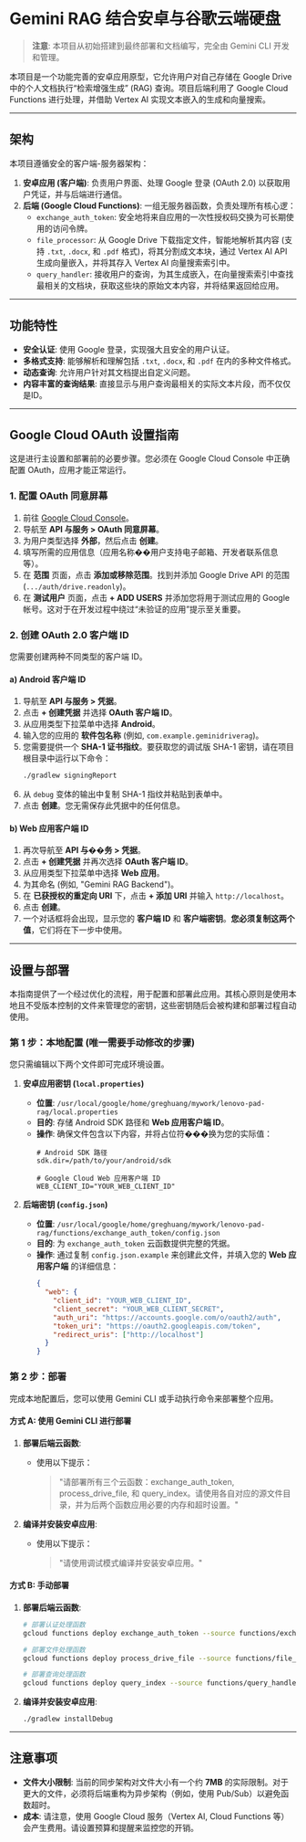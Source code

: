 # Gemini RAG 结合安卓与谷歌云端硬盘

> **注意**: 本项目从初始搭建到最终部署和文档编写，完全由 Gemini CLI 开发和管理。

本项目是一个功能完善的安卓应用原型，它允许用户对自己存储在 Google Drive 中的个人文档执行“检索增强生成” (RAG) 查询。项目后端利用了 Google Cloud Functions 进行处理，并借助 Vertex AI 实现文本嵌入的生成和向量搜索。

---

## 架构

本项目遵循安全的客户端-服务器架构：

1.  **安卓应用 (客户端)**: 负责用户界面、处理 Google 登录 (OAuth 2.0) 以获取用户凭证，并与后端进行通信。
2.  **后端 (Google Cloud Functions)**: 一组无服务器函数，负责处理所有核心逻：
    *   `exchange_auth_token`: 安全地将来自应用的一次性授权码交换为可长期使用的访问令牌。
    *   `file_processor`: 从 Google Drive 下载指定文件，智能地解析其内容 (支持 `.txt`, `.docx`, 和 `.pdf` 格式)，将其分割成文本块，通过 Vertex AI API 生成向量嵌入，并将其存入 Vertex AI 向量搜索索引中。
    *   `query_handler`: 接收用户的查询，为其生成嵌入，在向量搜索索引中查找最相关的文档块，获取这些块的原始文本内容，并将结果返回给应用。

---

## 功能特性

*   **安全认证**: 使用 Google 登录，实现强大且安全的用户认证。
*   **多格式支持**: 能够解析和理解包括 `.txt`, `.docx`, 和 `.pdf` 在内的多种文件格式。
*   **动态查询**: 允许用户针对其文档提出自定义问题。
*   **内容丰富的查询结果**: 直接显示与用户查询最相关的实际文本片段，而不仅仅是ID。

---

## Google Cloud OAuth 设置指南

这是进行主设置和部署前的必要步骤。您必须在 Google Cloud Console 中正确配置 OAuth，应用才能正常运行。

### 1. 配置 OAuth 同意屏幕

1.  前往 [Google Cloud Console](https://console.cloud.google.com/)。
2.  导航至 **API 与服务 > OAuth 同意屏幕**。
3.  为用户类型选择 **外部**，然后点击 **创建**。
4.  填写所需的应用信息（应用名称��用户支持电子邮箱、开发者联系信息等）。
5.  在 **范围** 页面，点击 **添加或移除范围**。找到并添加 Google Drive API 的范围 (`.../auth/drive.readonly`)。
6.  在 **测试用户** 页面，点击 **+ ADD USERS** 并添加您将用于测试应用的 Google 帐号。这对于在开发过程中绕过“未验证的应用”提示至关重要。

### 2. 创建 OAuth 2.0 客户端 ID

您需要创建两种不同类型的客户端 ID。

#### a) Android 客户端 ID

1.  导航至 **API 与服务 > 凭据**。
2.  点击 **+ 创建凭据** 并选择 **OAuth 客户端 ID**。
3.  从应用类型下拉菜单中选择 **Android**。
4.  输入您的应用的 **软件包名称** (例如, `com.example.geminidriverag`)。
5.  您需要提供一个 **SHA-1 证书指纹**。要获取您的调试版 SHA-1 密钥，请在项目根目录中运行以下命令：
    ```bash
    ./gradlew signingReport
    ```
6.  从 `debug` 变体的输出中复制 SHA-1 指纹并粘贴到表单中。
7.  点击 **创建**。您无需保存此凭据中的任何信息。

#### b) Web 应用客户端 ID

1.  再次导航至 **API 与��务 > 凭据**。
2.  点击 **+ 创建凭据** 并再次选择 **OAuth 客户端 ID**。
3.  从应用类型下拉菜单中选择 **Web 应用**。
4.  为其命名 (例如, "Gemini RAG Backend")。
5.  在 **已获授权的重定向 URI** 下，点击 **+ 添加 URI** 并输入 `http://localhost`。
6.  点击 **创建**。
7.  一个对话框将会出现，显示您的 **客户端 ID** 和 **客户端密钥**。**您必须复制这两个值**，它们将在下一步中使用。

---

## 设置与部署

本指南提供了一个经过优化的流程，用于配置和部署此应用。其核心原则是使用本地且不受版本控制的文件来管理您的密钥，这些密钥随后会被构建和部署过程自动使用。

### 第 1 步：本地配置 (唯一需要手动修改的步骤)

您只需编辑以下两个文件即可完成环境设置。

1.  **安卓应用密钥 (`local.properties`)**
    *   **位置**: `/usr/local/google/home/greghuang/mywork/lenovo-pad-rag/local.properties`
    *   **目的**: 存储 Android SDK 路径和 **Web 应用客户端 ID**。
    *   **操作**: 确保文件包含以下内容，并将占位符���换为您的实际值：
        ```properties
        # Android SDK 路径
        sdk.dir=/path/to/your/android/sdk

        # Google Cloud Web 应用客户端 ID
        WEB_CLIENT_ID="YOUR_WEB_CLIENT_ID"
        ```

2.  **后端密钥 (`config.json`)**
    *   **位置**: `/usr/local/google/home/greghuang/mywork/lenovo-pad-rag/functions/exchange_auth_token/config.json`
    *   **目的**: 为 `exchange_auth_token` 云函数提供完整的凭据。
    *   **操作**: 通过复制 `config.json.example` 来创建此文件，并填入您的 **Web 应用客户端** 的详细信息：
        ```json
        {
          "web": {
            "client_id": "YOUR_WEB_CLIENT_ID",
            "client_secret": "YOUR_WEB_CLIENT_SECRET",
            "auth_uri": "https://accounts.google.com/o/oauth2/auth",
            "token_uri": "https://oauth2.googleapis.com/token",
            "redirect_uris": ["http://localhost"]
          }
        }
        ```

### 第 2 步：部署

完成本地配置后，您可以使用 Gemini CLI 或手动执行命令来部署整个应用。

#### 方式 A: 使用 Gemini CLI 进行部署

1.  **部署后端云函数**:
    *   使用以下提示：
        > "请部署所有三个云函数：exchange_auth_token, process_drive_file, 和 query_index。请使用各自对应的源文件目录，并为后两个函数应用必要的内存和超时设置。"

2.  **编译并安装安卓应用**:
    *   使用以下提示：
        > "请使用调试模式编译并安装安卓应用。"

#### 方式 B: 手动部署

1.  **部署后端云函数**:
    ```bash
    # 部署认证处理函数
    gcloud functions deploy exchange_auth_token --source functions/exchange_auth_token --trigger-http --runtime python311 --region us-central1 --allow-unauthenticated

    # 部署文件处理函数
    gcloud functions deploy process_drive_file --source functions/file_processor --trigger-http --runtime python311 --region us-central1 --allow-unauthenticated --timeout 540s --memory 1GiB

    # 部署查询处理函数
    gcloud functions deploy query_index --source functions/query_handler --trigger-http --runtime python311 --region us-central1 --allow-unauthenticated --timeout 540s --memory 1GiB
    ```

2.  **编译并安装安卓应用**:
    ```bash
    ./gradlew installDebug
    ```

---

## 注意事项

*   **文件大小限制**: 当前的同步架构对文件大小有一个约 **7MB** 的实际限制。对于更大的文件，必须将后端重构为异步架构（例如，使用 Pub/Sub）以避免函数超时。
*   **成本**: 请注意，使用 Google Cloud 服务（Vertex AI, Cloud Functions 等）会产生费用。请设置预算和提醒来监控您的开销。